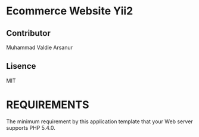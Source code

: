 # Ecommerce Website Yii2


## Contributor
Muhammad Valdie Arsanur

## Lisence
MIT


# REQUIREMENTS
The minimum requirement by this application template that your Web server supports PHP 5.4.0.


